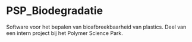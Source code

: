 # PSP_Biodegradatie
Software voor het bepalen van bioafbreekbaarheid van plastics. Deel van een intern project bij het Polymer Science Park.
